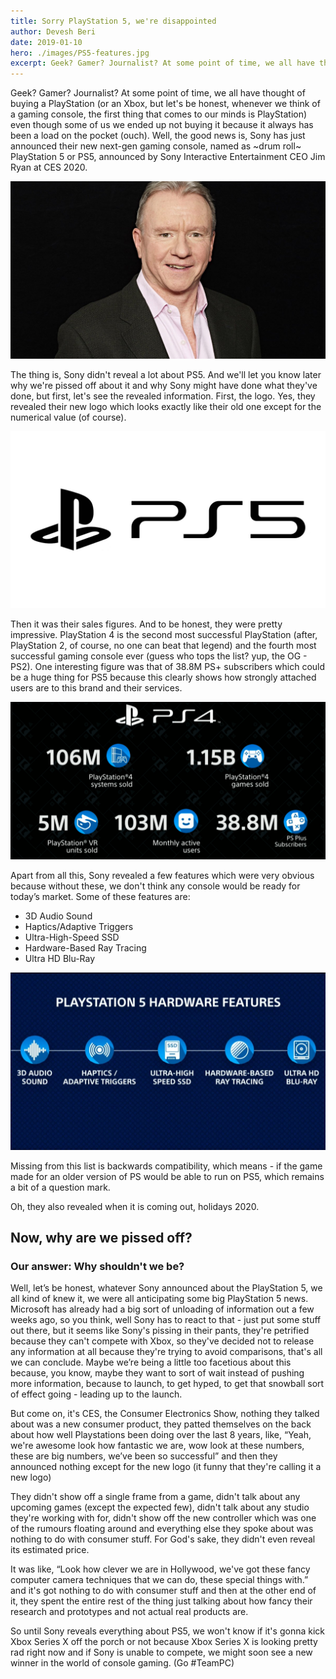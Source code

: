 ```yaml
---
title: Sorry PlayStation 5, we're disappointed
author: Devesh Beri
date: 2019-01-10
hero: ./images/PS5-features.jpg
excerpt: Geek? Gamer? Journalist? At some point of time, we all have thought of buying a PlayStation (or an Xbox, but let's be honest, whenever we think of a  gaming console, the first thing that comes to our minds is PlayStation) even though some of us we ended up not buying it because it always has been a load on the pocket (ouch).
---
```


Geek? Gamer? Journalist? At some point of time, we all have thought of buying a PlayStation (or an Xbox, but let's be honest, whenever we think of a  gaming console, the first thing that comes to our minds is PlayStation) even though some of us we ended up not buying it because it always has been a load on the pocket (ouch).
Well, the good news is, Sony has just announced their new next-gen gaming console, named as ~drum roll~ PlayStation 5 or PS5, announced by Sony Interactive Entertainment CEO Jim Ryan at CES 2020.

![Jim Ryan](./images/Jim-Ryan.jpg)

The thing is, Sony didn't reveal a lot about PS5. And we'll let you know later why we're pissed off about it and why Sony might have done what they've done, but first, let's see the revealed information.
First, the logo. Yes, they revealed their new logo which looks exactly like their old one except for the numerical value (of course).

![PlayStaion 5 Logo](./images/PS5.jpg)

Then it was their sales figures. And to be honest, they were pretty impressive. PlayStation 4 is the second most successful PlayStation (after, PlayStation 2, of course, no one can beat that legend) and the fourth most successful gaming console ever (guess who tops the list? yup, the OG - PS2).
One interesting figure was that of 38.8M PS+ subscribers which could be a huge thing for PS5 because this clearly shows how strongly attached users are to this brand and their services.

![PS4 Sales Stats](./images/ps4-ces-2020-stats.png)

Apart from all this, Sony revealed a few features which were very obvious because without these, we don't think any console would be ready for today’s market. Some of these features are:

- 3D Audio Sound
- Haptics/Adaptive Triggers
- Ultra-High-Speed SSD
- Hardware-Based Ray Tracing
- Ultra HD Blu-Ray

![PS5 features](./images/PS5-features.jpg)

Missing from this list is backwards compatibility, which means - if the game made for an older version of PS would be able to run on PS5, which remains a bit of a question mark.

Oh, they also revealed when it is coming out, holidays 2020.


## Now, why are we pissed off?

### Our answer: Why shouldn't we be?

Well, let’s be honest, whatever Sony announced about the PlayStation 5, we all kind of knew it, we were all anticipating some big PlayStation 5 news. Microsoft has already had a big sort of unloading of information out a few weeks ago, so you think, well Sony has to react to that - just put some stuff out there, but it seems like Sony's pissing in their pants, they're petrified because they can't compete with Xbox, so they've decided not to release any information at all because they're trying to avoid comparisons, that's all we can conclude.
Maybe we’re being a little too facetious about this because, you know, maybe they want to sort of wait instead of pushing more information, because to launch, to get hyped, to get that snowball sort of effect going - leading up to the launch.

But come on, it's CES, the Consumer Electronics Show, nothing they talked about was a new consumer product, they patted themselves on the back about how well Playstations been doing over the last 8 years, like, “Yeah, we're awesome look how fantastic we are, wow look at these numbers, these are big numbers, we’ve been so successful” and then they announced nothing except for the new logo (it funny that they're calling it a new logo)

They didn't show off a single frame from a game, didn't talk about any upcoming games (except the expected few), didn't talk about any studio they're working with for, didn't show off the new controller which was one of the rumours floating around and everything else they spoke about was nothing to do with consumer stuff. For God's sake, they didn't even reveal its estimated price.

It was like, “Look how clever we are in Hollywood, we've got these fancy computer camera techniques that we can do, these special things with.” and it's got nothing to do with consumer stuff and then at the other end of it, they spent the entire rest of the thing just talking about how fancy their research and prototypes and not actual real products are.

So until Sony reveals everything about PS5, we won't know if it's gonna kick Xbox Series X off the porch or not because Xbox Series X is looking pretty rad right now and if Sony is unable to compete, we might soon see a new winner in the world of console gaming. (Go #TeamPC)
